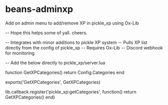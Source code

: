 # beans-adminxp
Add on admin menu to add/remove XP in pickle_xp using Ox-Lib

-- Hope this helps some of yall. cheers.



-- Integrates with minor additions to pickle XP system
-- Pulls XP list directly from the config of pickle_xp
-- Requires Ox-Lib
-- Discord webhook for monitoring



-- Add the below directly to pickle_xp/server.lua

function GetXPCategories()
    return Config.Categories
end

exports('GetXPCategories', GetXPCategories)

lib.callback.register('pickle_xp:getCategories', function()
    return GetXPCategories()
end)



